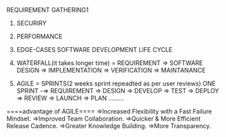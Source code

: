 REQUIREMENT GATHERING1
1. SECURIRY
2. PERFORMANCE
3. EDGE-CASES
SOFTWARE DEVELOPMENT LIFE CYCLE

1. WATERFALL(it takes longer time) = REQUIREMENT => SOFTWARE DESIGN => IMPLEMENTATION => VERIFICATION => MAINTANANCE

2. AGILE = SPRINTS(2 weeks sprint repeadted as per user reviews) 
    ONE SPRINT -=> REQUIREMENT => DESIGN => DEVELOP => TEST => DEPLOY => REVIEW => LAUNCH => PLAN .........

====advantage of AGILE====
=>Increased Flexibility with a Fast Failure Mindset.
=>Improved Team Collaboration.
=>Quicker & More Efficient Release Cadence.
=>Greater Knowledge Building.
=>More Transparency.
